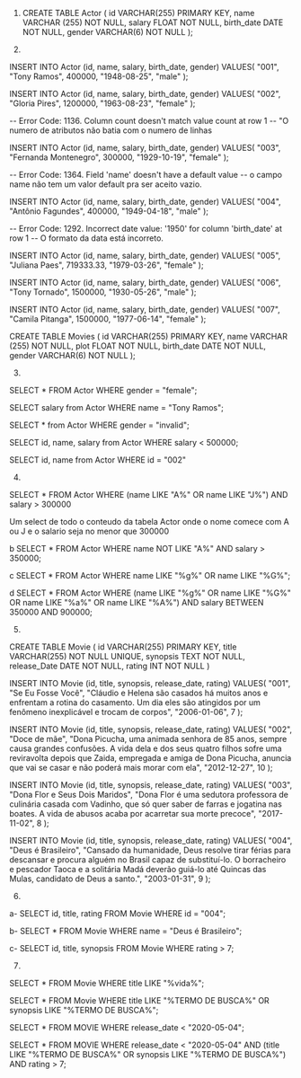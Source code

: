 1)
    CREATE TABLE Actor (
    id VARCHAR(255) PRIMARY KEY,
    name VARCHAR (255) NOT NULL,
    salary FLOAT NOT NULL,
    birth_date DATE NOT NULL,
		gender VARCHAR(6) NOT NULL
);

2)

INSERT INTO Actor (id, name, salary, birth_date, gender)
VALUES(
  "001", 
  "Tony Ramos",
  400000,
  "1948-08-25", 
  "male"
);

INSERT INTO Actor (id, name, salary, birth_date, gender)
VALUES(
  "002", 
  "Gloria Pires",
  1200000,
  "1963-08-23", 
  "female"
);

-- Error Code: 1136. Column count doesn't match value count at row 1
-- "O numero de atributos não batia com o numero de linhas

INSERT INTO Actor (id, name, salary, birth_date, gender)
VALUES(
  "003", 
  "Fernanda Montenegro",
  300000,
  "1929-10-19", 
  "female"
);

-- Error Code: 1364. Field 'name' doesn't have a default value
-- o campo name não tem um valor default pra ser aceito vazio.

INSERT INTO Actor (id, name, salary, birth_date, gender)
VALUES(
  "004",
  "Antônio Fagundes",
  400000,
  "1949-04-18", 
  "male"
);

-- Error Code: 1292. Incorrect date value: '1950' for column 'birth_date' at row 1
-- O formato da data está incorreto.

INSERT INTO Actor (id, name, salary, birth_date, gender)
VALUES(
  "005", 
  "Juliana Paes",
  719333.33,
  "1979-03-26", 
  "female"
);

INSERT INTO Actor (id, name, salary, birth_date, gender)
VALUES(
  "006", 
  "Tony Tornado",
  1500000,
  "1930-05-26", 
  "male"
);

INSERT INTO Actor (id, name, salary, birth_date, gender)
VALUES(
  "007", 
  "Camila Pitanga",
  1500000,
  "1977-06-14", 
  "female"
);

CREATE TABLE Movies (
    id VARCHAR(255) PRIMARY KEY,
    name VARCHAR (255) NOT NULL,
    plot FLOAT NOT NULL,
    birth_date DATE NOT NULL,
		gender VARCHAR(6) NOT NULL
);

3)

SELECT * FROM Actor
WHERE gender = "female";

SELECT salary from Actor
WHERE name = "Tony Ramos";

SELECT * from Actor 
WHERE gender = "invalid";

SELECT id, name, salary from Actor 
WHERE salary < 500000;

SELECT id, name from Actor 
WHERE id = "002"

4)

SELECT * FROM Actor
WHERE (name LIKE "A%" OR name LIKE "J%") AND salary > 300000

Um select de todo o conteudo da tabela Actor onde o nome comece com A ou J e o salario seja no menor que 300000

b
SELECT * FROM Actor
WHERE name NOT LIKE "A%" AND salary > 350000;

c
SELECT * FROM Actor
WHERE name LIKE "%g%" OR name LIKE "%G%";

d
SELECT * FROM Actor
WHERE 
	(name LIKE "%g%" OR name LIKE "%G%" OR name LIKE "%a%" OR name LIKE "%A%")
  AND salary BETWEEN 350000 AND 900000;

5)

CREATE TABLE Movie (
		id VARCHAR(255) PRIMARY KEY,
    title VARCHAR(255) NOT NULL UNIQUE,
    synopsis TEXT NOT NULL,
    release_Date DATE NOT NULL,
    rating INT NOT NULL
)

INSERT INTO Movie (id, title, synopsis, release_date, rating)
VALUES(
  "001",
  "Se Eu Fosse Você",
  "Cláudio e Helena são casados há muitos anos e enfrentam a rotina do casamento. Um dia eles são atingidos por um fenômeno inexplicável e trocam de corpos",
  "2006-01-06",
  7
);

INSERT INTO Movie (id, title, synopsis, release_date, rating)
VALUES(
  "002",
  "Doce de mãe",
  "Dona Picucha, uma animada senhora de 85 anos, sempre causa grandes confusões. A vida dela e dos seus quatro filhos sofre uma reviravolta depois que Zaida, empregada e amiga de Dona Picucha, anuncia que vai se casar e não poderá mais morar com ela",
  "2012-12-27",
  10
);

INSERT INTO Movie (id, title, synopsis, release_date, rating)
VALUES(
  "003",
  "Dona Flor e Seus Dois Maridos",
  "Dona Flor é uma sedutora professora de culinária casada com Vadinho, que só quer saber de farras e jogatina nas boates. A vida de abusos acaba por acarretar sua morte precoce",
  "2017-11-02",
  8
);

INSERT INTO Movie (id, title, synopsis, release_date, rating) 
VALUES(
	"004",
    "Deus é Brasileiro",
    "Cansado da humanidade, Deus resolve tirar férias para descansar e procura alguém no Brasil capaz de substituí-lo. O borracheiro e pescador Taoca e a solitária Madá deverão guiá-lo até Quincas das Mulas, candidato de Deus a santo.",
    "2003-01-31",
    9
);

6)

a-
SELECT id, title, rating FROM Movie WHERE id = "004";

b-
SELECT * FROM Movie WHERE name = "Deus é Brasileiro";

c-
SELECT id, title, synopsis FROM Movie WHERE rating > 7;

7)

SELECT * FROM Movie
WHERE title LIKE "%vida%";

SELECT * FROM Movie
WHERE title LIKE "%TERMO DE BUSCA%" OR
synopsis LIKE "%TERMO DE BUSCA%";

SELECT * FROM MOVIE
WHERE release_date < "2020-05-04";

SELECT * FROM MOVIE
WHERE release_date < "2020-05-04" AND 
(title LIKE "%TERMO DE BUSCA%" OR
synopsis LIKE "%TERMO DE BUSCA%") AND rating > 7;

